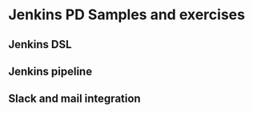 # Jenkins PD Samples and exercises

## Jenkins DSL
## Jenkins pipeline
## Slack and mail integration

